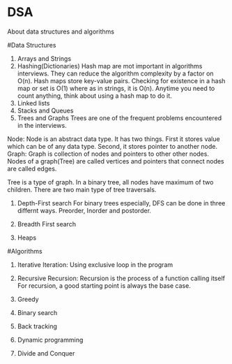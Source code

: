 # DSA
About data structures and algorithms


#Data Structures
1. Arrays and Strings
2. Hashing(Dictionaries)
 Hash map are mot important in algorithms interviews. They can reduce the algorithm complexity by a factor on O(n). Hash maps store key-value pairs. Checking for existence in a hash map or set is O(1) where as in strings, it is O(n). Anytime you need to count anything, think about using a hash map to do it.
3. Linked lists
4. Stacks and Queues
5. Trees and Graphs
Trees are one of the frequent problems encountered in the interviews.

 Node: Node is an abstract data type. It has two things. First it stores value which can be of any data type. Second, it stores pointer to another node.
 Graph: Graph is collection of nodes and pointers to other other nodes. Nodes of a graph(Tree) are called vertices and pointers that connect nodes are called edges.
 
Tree is a type of graph. In a binary tree, all nodes have maximum of two children. 
There are two main type of tree traversals. 
 1. Depth-First search
   For binary trees especially, DFS can be done in three differnt ways. Preorder, Inorder and postorder.
 2. Breadth First search


6. Heaps

#Algorithms
1. Iterative
Iteration: Using exclusive loop in the program

2. Recursive
Recursion: Recursion is the process of a function calling itself
    For recursion, a good starting point is always the base case.
3. Greedy
4. Binary search
5. Back tracking
6. Dynamic programming
7. Divide and Conquer
